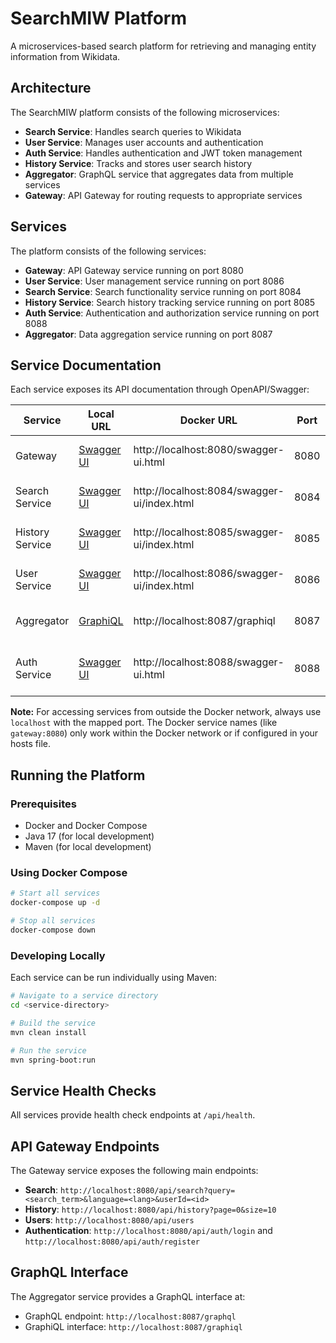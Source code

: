 # SearchMIW Platform

A microservices-based search platform for retrieving and managing entity information from Wikidata.

## Architecture

The SearchMIW platform consists of the following microservices:

- **Search Service**: Handles search queries to Wikidata
- **User Service**: Manages user accounts and authentication
- **Auth Service**: Handles authentication and JWT token management
- **History Service**: Tracks and stores user search history
- **Aggregator**: GraphQL service that aggregates data from multiple services
- **Gateway**: API Gateway for routing requests to appropriate services

## Services

The platform consists of the following services:

- **Gateway**: API Gateway service running on port 8080
- **User Service**: User management service running on port 8086
- **Search Service**: Search functionality service running on port 8084
- **History Service**: Search history tracking service running on port 8085
- **Auth Service**: Authentication and authorization service running on port 8088
- **Aggregator**: Data aggregation service running on port 8087

## Service Documentation

Each service exposes its API documentation through OpenAPI/Swagger:

| Service | Local URL | Docker URL | Port | Description |
|---------|-----------|------------|------|-------------|
| Gateway | [Swagger UI](http://localhost:8080/swagger-ui.html) | http://localhost:8080/swagger-ui.html | 8080 | API Gateway for routing requests |
| Search Service | [Swagger UI](http://localhost:8084/swagger-ui/index.html) | http://localhost:8084/swagger-ui/index.html | 8084 | Service for Wikidata entity search |
| History Service | [Swagger UI](http://localhost:8085/swagger-ui/index.html) | http://localhost:8085/swagger-ui/index.html | 8085 | Service for tracking search history |
| User Service | [Swagger UI](http://localhost:8086/swagger-ui/index.html) | http://localhost:8086/swagger-ui/index.html | 8086 | User account management service |
| Aggregator | [GraphiQL](http://localhost:8087/graphiql) | http://localhost:8087/graphiql | 8087 | GraphQL data aggregation service |
| Auth Service | [Swagger UI](http://localhost:8088/swagger-ui.html) | http://localhost:8088/swagger-ui.html | 8088 | Authentication and authorization service |

**Note:** For accessing services from outside the Docker network, always use `localhost` with the mapped port. The Docker service names (like `gateway:8080`) only work within the Docker network or if configured in your hosts file.

## Running the Platform

### Prerequisites

- Docker and Docker Compose
- Java 17 (for local development)
- Maven (for local development)

### Using Docker Compose

```bash
# Start all services
docker-compose up -d

# Stop all services
docker-compose down
```

### Developing Locally

Each service can be run individually using Maven:

```bash
# Navigate to a service directory
cd <service-directory>

# Build the service
mvn clean install

# Run the service
mvn spring-boot:run
```

## Service Health Checks

All services provide health check endpoints at `/api/health`.

## API Gateway Endpoints

The Gateway service exposes the following main endpoints:

- **Search**: `http://localhost:8080/api/search?query=<search_term>&language=<lang>&userId=<id>`
- **History**: `http://localhost:8080/api/history?page=0&size=10`
- **Users**: `http://localhost:8080/api/users`
- **Authentication**: `http://localhost:8080/api/auth/login` and `http://localhost:8080/api/auth/register`

## GraphQL Interface

The Aggregator service provides a GraphQL interface at:
- GraphQL endpoint: `http://localhost:8087/graphql`
- GraphiQL interface: `http://localhost:8087/graphiql`
